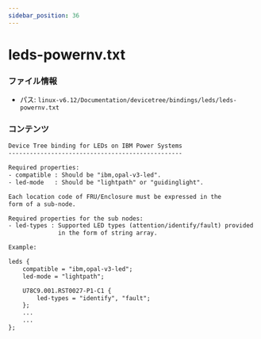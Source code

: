 ```yaml
---
sidebar_position: 36
---
```

# leds-powernv.txt

### ファイル情報

- パス: `linux-v6.12/Documentation/devicetree/bindings/leds/leds-powernv.txt`

### コンテンツ

```txt
Device Tree binding for LEDs on IBM Power Systems
-------------------------------------------------

Required properties:
- compatible : Should be "ibm,opal-v3-led".
- led-mode   : Should be "lightpath" or "guidinglight".

Each location code of FRU/Enclosure must be expressed in the
form of a sub-node.

Required properties for the sub nodes:
- led-types : Supported LED types (attention/identify/fault) provided
              in the form of string array.

Example:

leds {
	compatible = "ibm,opal-v3-led";
	led-mode = "lightpath";

	U78C9.001.RST0027-P1-C1 {
		led-types = "identify", "fault";
	};
	...
	...
};

```
